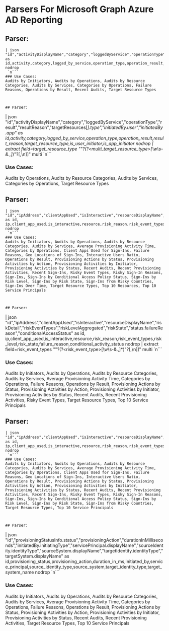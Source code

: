 # Parsers For Microsoft Graph Azure AD Reporting

## Parser:
```
| json "id","activityDisplayName","category","loggedByService","operationType","result","resultReason","targetResources[*].type","initiatedBy.user","initiatedBy.app" as id,activity,category,logged_by_service,operation_type,operation_result,result_reason,target_resource_type,is_user_initiator,is_app_initiator nodrop
 `n```
### Use Cases:
Audits by Initiators, Audits by Operations, Audits by Resource Categories, Audits by Services, Categories by Operations, Failure Reasons, Operations by Result, Recent Audits, Target Resource Types



## Parser:
```
| json "id","activityDisplayName","category","loggedByService","operationType","result","resultReason","targetResources[*].type","initiatedBy.user","initiatedBy.app" as id,activity,category,logged_by_service,operation_type,operation_result,result_reason,target_resource_type,is_user_initiator,is_app_initiator nodrop
| extract field=target_resource_type "\"?(?<multi_target_resource_type>[\w\s\-&.,]*)\"?[,\n\]]" multi
 `n```
### Use Cases:
Audits by Operations, Audits by Resource Categories, Audits by Services, Categories by Operations, Target Resource Types



## Parser:
```
| json "id","ipAddress","clientAppUsed","isInteractive","resourceDisplayName","riskDetail","riskEventTypes","riskLevelAggregated","riskState","status.failureReason","conditionalAccessStatus" as id, ip,client_app_used,is_interactive,resource,risk_reason,risk_event_types,risk_level,risk_state,failure_reason,conditional_activity_status nodrop
 `n```
### Use Cases:
Audits by Initiators, Audits by Operations, Audits by Resource Categories, Audits by Services, Average Provisioning Activity Time, Categories by Operations, Client Apps Used for Sign-Ins, Failure Reasons, Geo Locations of Sign-Ins, Interactive Users Ratio, Operations by Result, Provisioning Actions by Status, Provisioning Activities by Action, Provisioning Activities by Initiator, Provisioning Activities by Status, Recent Audits, Recent Provisioning Activities, Recent Sign-Ins, Risky Event Types, Risky Sign-In Reasons, Sign-Ins, Sign-Ins by Conditional Access Policy Status, Sign-Ins by Risk Level, Sign-Ins by Risk State, Sign-Ins from Risky Countries, Sign-Ins Over Time, Target Resource Types, Top 10 Resources, Top 10 Service Principals



## Parser:
```
| json "id","ipAddress","clientAppUsed","isInteractive","resourceDisplayName","riskDetail","riskEventTypes","riskLevelAggregated","riskState","status.failureReason","conditionalAccessStatus" as id, ip,client_app_used,is_interactive,resource,risk_reason,risk_event_types,risk_level,risk_state,failure_reason,conditional_activity_status nodrop
| extract field=risk_event_types "\"?(?<risk_event_type>[\w\s\-&.,]*)\"?[,\n\]]" multi
 `n```
### Use Cases:
Audits by Initiators, Audits by Operations, Audits by Resource Categories, Audits by Services, Average Provisioning Activity Time, Categories by Operations, Failure Reasons, Operations by Result, Provisioning Actions by Status, Provisioning Activities by Action, Provisioning Activities by Initiator, Provisioning Activities by Status, Recent Audits, Recent Provisioning Activities, Risky Event Types, Target Resource Types, Top 10 Service Principals



## Parser:
```
| json "id","ipAddress","clientAppUsed","isInteractive","resourceDisplayName","riskDetail","riskEventTypes","riskLevelAggregated","riskState","status.failureReason","conditionalAccessStatus","userDisplayName" as id, ip,client_app_used,is_interactive,resource,risk_reason,risk_event_types,risk_level,risk_state,failure_reason,conditional_activity_status,user_display_name nodrop
 `n```
### Use Cases:
Audits by Initiators, Audits by Operations, Audits by Resource Categories, Audits by Services, Average Provisioning Activity Time, Categories by Operations, Client Apps Used for Sign-Ins, Failure Reasons, Geo Locations of Sign-Ins, Interactive Users Ratio, Operations by Result, Provisioning Actions by Status, Provisioning Activities by Action, Provisioning Activities by Initiator, Provisioning Activities by Status, Recent Audits, Recent Provisioning Activities, Recent Sign-Ins, Risky Event Types, Risky Sign-In Reasons, Sign-Ins, Sign-Ins by Conditional Access Policy Status, Sign-Ins by Risk Level, Sign-Ins by Risk State, Sign-Ins from Risky Countries, Target Resource Types, Top 10 Service Principals



## Parser:
```
| json "id","provisioningStatusInfo.status","provisioningAction","durationInMilliseconds","initiatedBy.initiatingType","servicePrincipal.displayName","sourceIdentity.identityType","sourceSystem.displayName","targetIdentity.identityType","targetSystem.displayName" as id,provisioning_status,provisioning_action,duration_in_ms,initiated_by,service_principal,source_identity_type,source_system,target_identity_type,target_system_name nodrop
 `n```
### Use Cases:
Audits by Initiators, Audits by Operations, Audits by Resource Categories, Audits by Services, Average Provisioning Activity Time, Categories by Operations, Failure Reasons, Operations by Result, Provisioning Actions by Status, Provisioning Activities by Action, Provisioning Activities by Initiator, Provisioning Activities by Status, Recent Audits, Recent Provisioning Activities, Target Resource Types, Top 10 Service Principals


